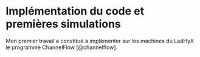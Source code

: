 # Implémentation du code et premières simulations #

Mon premier travail a constitué à implémenter sur les machines du LadHyX le programme ChannelFlow [@channelflow].
